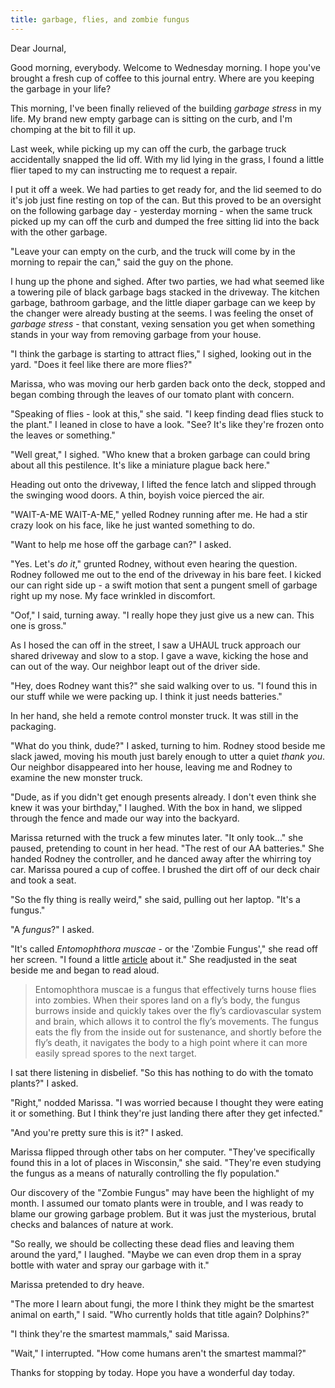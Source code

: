 ```yaml
---
title: garbage, flies, and zombie fungus
---
```


Dear Journal,

Good morning, everybody.  Welcome to Wednesday morning.  I hope you've
brought a fresh cup of coffee to this journal entry.  Where are you
keeping the garbage in your life?

This morning, I've been finally relieved of the building _garbage
stress_ in my life.  My brand new empty garbage can is sitting on the
curb, and I'm chomping at the bit to fill it up.

Last week, while picking up my can off the curb, the garbage truck
accidentally snapped the lid off.  With my lid lying in the grass, I
found a little flier taped to my can instructing me to request a
repair.

I put it off a week.  We had parties to get ready for, and the lid
seemed to do it's job just fine resting on top of the can.  But this
proved to be an oversight on the following garbage day - yesterday
morning - when the same truck picked up my can off the curb and dumped
the free sitting lid into the back with the other garbage.

"Leave your can empty on the curb, and the truck will come by in the
morning to repair the can," said the guy on the phone.

I hung up the phone and sighed.  After two parties, we had what seemed
like a towering pile of black garbage bags stacked in the driveway.
The kitchen garbage, bathroom garbage, and the little diaper garbage
can we keep by the changer were already busting at the seems.  I was
feeling the onset of _garbage stress_ - that constant, vexing
sensation you get when something stands in your way from removing
garbage from your house.

"I think the garbage is starting to attract flies," I sighed, looking
out in the yard.  "Does it feel like there are more flies?"

Marissa, who was moving our herb garden back onto the deck, stopped
and began combing through the leaves of our tomato plant with
concern.

"Speaking of flies - look at this," she said.  "I keep finding dead
flies stuck to the plant."  I leaned in close to have a look.  "See?
It's like they're frozen onto the leaves or something."

"Well great," I sighed.  "Who knew that a broken garbage can could
bring about all this pestilence.  It's like a miniature plague back
here."

Heading out onto the driveway, I lifted the fence latch and slipped
through the swinging wood doors.  A thin, boyish voice pierced the
air.

"WAIT-A-ME WAIT-A-ME," yelled Rodney running after me.  He had a stir
crazy look on his face, like he just wanted something to do.

"Want to help me hose off the garbage can?" I asked.

"Yes.  Let's _do it_," grunted Rodney, without even hearing the
question.  Rodney followed me out to the end of the driveway in his
bare feet.  I kicked our can right side up - a swift motion that sent
a pungent smell of garbage right up my nose.  My face wrinkled in
discomfort.

"Oof," I said, turning away.  "I really hope they just give us a new
can.  This one is gross."

As I hosed the can off in the street, I saw a UHAUL truck approach our
shared driveway and slow to a stop.  I gave a wave, kicking the hose
and can out of the way.  Our neighbor leapt out of the driver side.

"Hey, does Rodney want this?" she said walking over to us.  "I found
this in our stuff while we were packing up.  I think it just needs
batteries."

In her hand, she held a remote control monster truck.  It was still in
the packaging.

"What do you think, dude?" I asked, turning to him.  Rodney stood
beside me slack jawed, moving his mouth just barely enough to utter a
quiet _thank you_.  Our neighbor disappeared into her house, leaving
me and Rodney to examine the new monster truck.

"Dude, as if you didn't get enough presents already.  I don't even
think she knew it was your birthday," I laughed.  With the box in
hand, we slipped through the fence and made our way into the
backyard.

Marissa returned with the truck a few minutes later.  "It only
took..." she paused, pretending to count in her head.  "The rest of
our AA batteries."  She handed Rodney the controller, and he danced
away after the whirring toy car.  Marissa poured a cup of coffee.  I
brushed the dirt off of our deck chair and took a seat.

"So the fly thing is really weird," she said, pulling out her laptop.
"It's a fungus."

"A _fungus_?" I asked.

"It's called _Entomophthora muscae_ - or the 'Zombie Fungus'," she
read off her screen.  "I found a little [article] about it."  She
readjusted in the seat beside me and began to read aloud.

> Entomophthora muscae is a fungus that effectively turns house flies
> into zombies. When their spores land on a fly’s body, the fungus
> burrows inside and quickly takes over the fly’s cardiovascular system
> and brain, which allows it to control the fly’s movements. The fungus
> eats the fly from the inside out for sustenance, and shortly before
> the fly’s death, it navigates the body to a high point where it can
> more easily spread spores to the next target.

I sat there listening in disbelief.  "So this has nothing to do with
the tomato plants?" I asked.

"Right," nodded Marissa.  "I was worried because I thought they were
eating it or something.  But I think they're just landing there after
they get infected."

"And you're pretty sure this is it?" I asked.

Marissa flipped through other tabs on her computer.  "They've
specifically found this in a lot of places in Wisconsin," she said.
"They're even studying the fungus as a means of naturally controlling
the fly population."

Our discovery of the "Zombie Fungus" may have been the highlight of my
month.  I assumed our tomato plants were in trouble, and I was ready
to blame our growing garbage problem.  But it was just the mysterious,
brutal checks and balances of nature at work.

"So really, we should be collecting these dead flies and leaving them
around the yard," I laughed.  "Maybe we can even drop them in a spray
bottle with water and spray our garbage with it."

Marissa pretended to dry heave.

"The more I learn about fungi, the more I think they might be the
smartest animal on earth," I said.  "Who currently holds that title
again? Dolphins?"

"I think they're the smartest mammals," said Marissa.

"Wait," I interrupted.  "How come humans aren't the smartest mammal?"

Thanks for stopping by today.  Hope you have a wonderful day today.

[article]: http://sitn.hms.harvard.edu/flash/2019/zombie-fungus-cannon-sheds-insight-fungus-reproduction/
